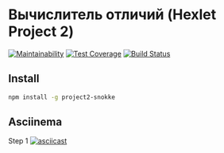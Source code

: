 # Вычислитель отличий (Hexlet Project 2)

[![Maintainability](https://api.codeclimate.com/v1/badges/a99a88d28ad37a79dbf6/maintainability)](https://codeclimate.com/github/codeclimate/codeclimate/maintainability)
[![Test Coverage](https://api.codeclimate.com/v1/badges/a99a88d28ad37a79dbf6/test_coverage)](https://codeclimate.com/github/codeclimate/codeclimate/test_coverage)
[![Build Status](https://travis-ci.org/Snokke/project-lvl2-s357.svg?branch=master)](https://travis-ci.org/Snokke/project-lvl2-s357)

## Install

```sh
npm install -g project2-snokke
```

## Asciinema 
Step 1
[![asciicast](https://asciinema.org/a/GfXICQNQ08OIFZ4iDOteautys.png)](https://asciinema.org/a/GfXICQNQ08OIFZ4iDOteautys?speed=4)